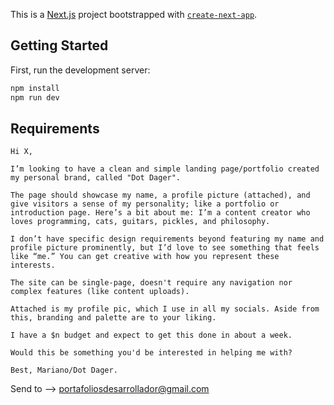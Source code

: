 This is a [Next.js](https://nextjs.org) project bootstrapped with [`create-next-app`](https://nextjs.org/docs/app/api-reference/cli/create-next-app).

## Getting Started

First, run the development server:

```bash
npm install
npm run dev
```

## Requirements

```
Hi X,

I’m looking to have a clean and simple landing page/portfolio created
my personal brand, called "Dot Dager".

The page should showcase my name, a profile picture (attached), and
give visitors a sense of my personality; like a portfolio or
introduction page. Here’s a bit about me: I’m a content creator who
loves programming, cats, guitars, pickles, and philosophy.

I don’t have specific design requirements beyond featuring my name and
profile picture prominently, but I’d love to see something that feels
like “me.” You can get creative with how you represent these
interests.

The site can be single-page, doesn't require any navigation nor
complex features (like content uploads).

Attached is my profile pic, which I use in all my socials. Aside from
this, branding and palette are to your liking.

I have a $n budget and expect to get this done in about a week.

Would this be something you'd be interested in helping me with?

Best, Mariano/Dot Dager.
```

Send to -->  portafoliosdesarrollador@gmail.com